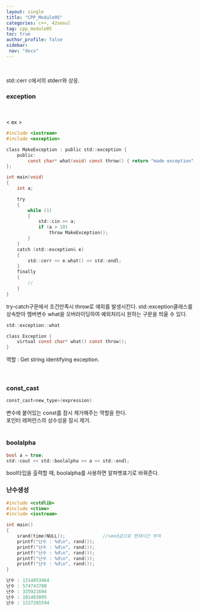 ```yaml
---
layout: single
title: "CPP_Module05"
categories: c++, 42seoul
tag: cpp_module05
toc: true
author_profile: false
sidebar:
 nav: "docs"
---
```


<br>

std::cerr c에서의 stderr와 상응.

### exception

<br>
<br>
 < ex >

```c
#include <iostream>
#include <exception>

class MakeException : public std::exception {
	public:
		const char* what(void) const throw() { return "made exception"; }
};

int main(void)
{
	int a;

	try
	{
		while (1)
		{
			std::cin >> a;
			if (a > 10)
				throw MakeException();
		}
	}
	catch (std::exception& e)
	{
		std::cerr << e.what() << std::endl;
	}
	finally
	{
		//
	}
}
```
try-catch구문에서 조건만족시 throw로 예외를 발생시킨다.
std::exception클래스를 상속받아 멤버변수 what을 오버라이딩하여
예외처리시 원하는 구문을 띄울 수 있다.

```c
std::exception::what

class Exception {
	virtual const char* what() const throw();
}
```
역할 : Get string identifying exception.<br>
<br>
<br>

### const_cast

```c
const_cast<new_type>(expression)
```

변수에 붙어있는 const를 잠시 제거해주는 역할을 한다.<br>
포인터 레퍼런스의 상수성을 잠시 제거.<br>
<br>

### boolalpha

```c
bool a = true;
std::cout << std::boolalpha << a << std::endl;
```
bool타입을 출력할 때, boolalpha를 사용하면 알파벳표기로 바꿔준다.<br>


### 난수생성

```c
#include <cstdlib>
#include <ctime>
#include <iostream>

int main()
{
    srand(time(NULL));				//seed값으로 현재시간 부여 
    printf("난수 : %d\n", rand());
    printf("난수 : %d\n", rand());
    printf("난수 : %d\n", rand());
    printf("난수 : %d\n", rand());
    printf("난수 : %d\n", rand());
}
```

```c
난수 : 1314053464
난수 : 574743700
난수 : 335921694
난수 : 101403095
난수 : 1327285594
```